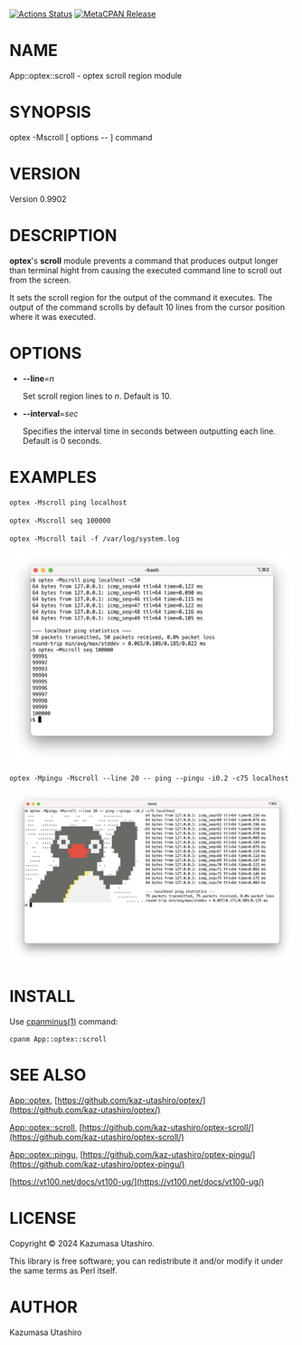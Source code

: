 [![Actions Status](https://github.com/kaz-utashiro/optex-scroll/workflows/test/badge.svg)](https://github.com/kaz-utashiro/optex-scroll/actions) [![MetaCPAN Release](https://badge.fury.io/pl/App-optex-scroll.svg)](https://metacpan.org/release/App-optex-scroll)
# NAME

App::optex::scroll - optex scroll region module

# SYNOPSIS

optex -Mscroll \[ options -- \] command

# VERSION

Version 0.9902

# DESCRIPTION

**optex**'s **scroll** module prevents a command that produces output
longer than terminal hight from causing the executed command line to
scroll out from the screen.

It sets the scroll region for the output of the command it executes.
The output of the command scrolls by default 10 lines from the cursor
position where it was executed.

# OPTIONS

- **--line**=_n_

    Set scroll region lines to _n_.
    Default is 10.

- **--interval**=_sec_

    Specifies the interval time in seconds between outputting each line.
    Default is 0 seconds.

# EXAMPLES

    optex -Mscroll ping localhost

    optex -Mscroll seq 100000

    optex -Mscroll tail -f /var/log/system.log

<div>
    <p><img width="750" src="https://raw.githubusercontent.com/kaz-utashiro/optex-scroll/main/images/ping.png">
</div>

    optex -Mpingu -Mscroll --line 20 -- ping --pingu -i0.2 -c75 localhost

<div>
    <p>
    <a href="https://www.youtube.com/watch?v=C3LoPAe7YB8">
    <img width="750" src="https://raw.githubusercontent.com/kaz-utashiro/optex-scroll/main/images/pingu.png">
    </a>
</div>

# INSTALL

Use [cpanminus(1)](http://man.he.net/man1/cpanminus) command:

    cpanm App::optex::scroll

# SEE ALSO

[App::optex](https://metacpan.org/pod/App%3A%3Aoptex),
[https://github.com/kaz-utashiro/optex/](https://github.com/kaz-utashiro/optex/)

[App::optex::scroll](https://metacpan.org/pod/App%3A%3Aoptex%3A%3Ascroll),
[https://github.com/kaz-utashiro/optex-scroll/](https://github.com/kaz-utashiro/optex-scroll/)

[App::optex::pingu](https://metacpan.org/pod/App%3A%3Aoptex%3A%3Apingu),
[https://github.com/kaz-utashiro/optex-pingu/](https://github.com/kaz-utashiro/optex-pingu/)

[https://vt100.net/docs/vt100-ug/](https://vt100.net/docs/vt100-ug/)

# LICENSE

Copyright ©︎ 2024 Kazumasa Utashiro.

This library is free software; you can redistribute it and/or modify
it under the same terms as Perl itself.

# AUTHOR

Kazumasa Utashiro
